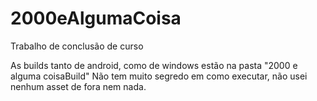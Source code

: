# 2000eAlgumaCoisa
Trabalho de conclusão de curso


As builds tanto de android, como de windows estão na pasta "2000 e alguma coisaBuild"
Não tem muito segredo em como executar, não usei nenhum asset de fora nem nada. 
